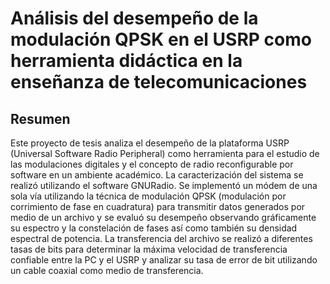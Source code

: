 Análisis del desempeño de la modulación QPSK en el USRP como herramienta didáctica en la enseñanza de telecomunicaciones
=======================================================================

Resumen
-----------------------------------------------------------------------

Este proyecto de tesis analiza el desempeño de la plataforma 
USRP (Universal Software Radio Peripheral) como herramienta 
para el estudio de las modulaciones digitales y el 
concepto de radio reconfigurable por software en un ambiente académico. 
La caracterización del sistema se realizó utilizando el software GNURadio. 
Se implementó un módem de una sola vía utilizando la técnica de modulación 
QPSK (modulación por corrimiento de fase en cuadratura) para transmitir 
datos generados por medio de un archivo y se evaluó su desempeño 
observando gráficamente su espectro y la constelación de fases 
así como también su densidad espectral de potencia. 
La transferencia del archivo se realizó a diferentes tasas de bits 
para determinar la máxima velocidad de transferencia confiable 
entre la PC y el USRP y analizar su tasa de error de bit utilizando 
un cable coaxial como medio de transferencia.
